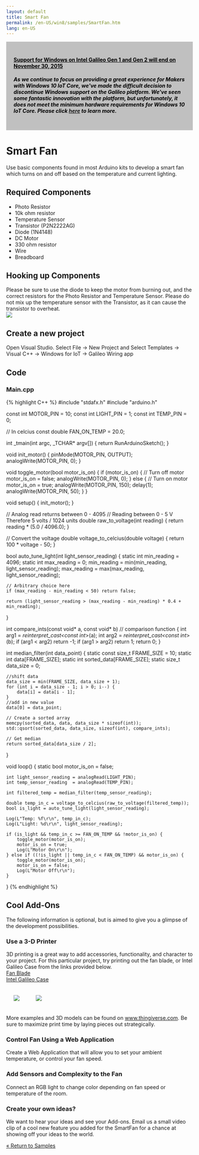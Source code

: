 ```yaml
---
layout: default
title: Smart Fan
permalink: /en-US/win8/samples/SmartFan.htm
lang: en-US
---
```


<div style="background-color:Silver; color:black; padding:20px;">
	<h4><u>Support for Windows on Intel Galileo Gen 1 and Gen 2 will end on November 30, 2015</u></h4>
	<p><h5>As we continue to focus on providing a great experience for Makers with Windows 10 IoT Core, we've made the difficult decision to discontinue Windows support on the Galileo platform. We've seen some fantastic innovation with the platform, but unfortunately, it does not meet the minimum hardware requirements for Windows 10 IoT Core. Please click <a href="http://go.microsoft.com/fwlink/?LinkId=690091" target="_blank">here</a> to learn more.</h5></p>
</div>

# Smart Fan
Use basic components found in most Arduino kits to develop a smart fan which turns on and off based on the temperature and current lighting.

## Required Components
* Photo Resistor
* 10k ohm resistor
* Temperature Sensor
* Transistor (P2N2222AG)
* Diode (1N4148)
* DC Motor
* 330 ohm resistor
* Wire
* Breadboard

## Hooking up Components
Please be sure to use the diode to keep the motor from burning out, and the correct resistors for the Photo Resistor and Temperature Sensor. Please do not mix up the temperature sensor with the Transistor, as it can cause the transistor to overheat. <br />
<img src="{{site.baseurl}}/images/SmartFanDiagram.png" />

## Create a new project
Open Visual Studio. Select File -> New Project and Select Templates -> Visual C++ -> Windows for IoT -> Galileo Wiring app

## Code

### Main.cpp
{% highlight C++ %}
#include "stdafx.h"
#include "arduino.h"

const int MOTOR_PIN    = 10;
const int LIGHT_PIN    = 1;
const int TEMP_PIN     = 0;

// In celcius
const double FAN_ON_TEMP = 20.0;

int _tmain(int argc, _TCHAR* argv[])
{
    return RunArduinoSketch();
}

void init_motor() {
    pinMode(MOTOR_PIN, OUTPUT);
    analogWrite(MOTOR_PIN, 0);
}

void toggle_motor(bool motor_is_on) {
    if (motor_is_on) {
        // Turn off motor
        motor_is_on = false;
        analogWrite(MOTOR_PIN, 0);
	} else {
        // Turn on motor
        motor_is_on = true;
        analogWrite(MOTOR_PIN, 150);
        delay(1);
        analogWrite(MOTOR_PIN, 50);
    }
}

void setup() {
    init_motor();
}

// Analog read returns between 0 - 4095
// Reading between 0 - 5 V Therefore 5 volts / 1024 units
double raw_to_voltage(int reading) {
    return reading * (5.0 / 4096.0);
}

// Convert the voltage
double voltage_to_celcius(double voltage) {
    return 100 * voltage - 50;
}

bool auto_tune_light(int light_sensor_reading) {
    static int min_reading = 4096;
    static int max_reading = 0;
    min_reading = min(min_reading, light_sensor_reading);
    max_reading = max(max_reading, light_sensor_reading);

    // Arbitrary choice here
    if (max_reading - min_reading < 50) return false;

    return (light_sensor_reading > (max_reading - min_reading) * 0.4 + min_reading);
}

int compare_ints(const void* a, const void* b)   // comparison function
{
    int arg1 = *reinterpret_cast<const int*>(a);
    int arg2 = *reinterpret_cast<const int*>(b);
    if (arg1 < arg2) return -1;
    if (arg1 > arg2) return 1;
    return 0;
}

int median_filter(int data_point) {
    static const size_t FRAME_SIZE = 10;
    static int data[FRAME_SIZE];
    static int sorted_data[FRAME_SIZE];
    static size_t data_size = 0;

    //shift data
    data_size = min(FRAME_SIZE, data_size + 1);
    for (int i = data_size - 1; i > 0; i--) {
        data[i] = data[i - 1];
    }
    //add in new value
    data[0] = data_point;

    // Create a sorted array
    memcpy(sorted_data, data, data_size * sizeof(int));
    std::qsort(sorted_data, data_size, sizeof(int), compare_ints);

    // Get median
    return sorted_data[data_size / 2];
}

void loop() {
    static bool motor_is_on = false;

    int light_sensor_reading = analogRead(LIGHT_PIN);
    int temp_sensor_reading  = analogRead(TEMP_PIN);

    int filtered_temp = median_filter(temp_sensor_reading);

    double temp_in_c = voltage_to_celcius(raw_to_voltage(filtered_temp));
    bool is_light = auto_tune_light(light_sensor_reading);

    Log(L"Temp: %f\r\n", temp_in_c);
    Log(L"Light: %d\r\n", light_sensor_reading);

    if (is_light && temp_in_c >= FAN_ON_TEMP && !motor_is_on) {
        toggle_motor(motor_is_on);
        motor_is_on = true;
        Log(L"Motor On\r\n");
    } else if ((!is_light || temp_in_c < FAN_ON_TEMP) && motor_is_on) {
        toggle_motor(motor_is_on);
        motor_is_on = false;
        Log(L"Motor Off\r\n");
    }
}
{% endhighlight %}

## Cool Add-Ons
The following information is optional, but is aimed to give you a glimpse of the development possibilities.

### Use a 3-D Printer
3D printing is a great way to add accessories, functionality, and character to your project. For this particular project, try printing out the fan blade, or Intel Galileo Case from the links provided below.<br />
<a href="http://www.thingiverse.com/thing:322873">Fan Blade</a><br />
<a href="http://www.thingiverse.com/thing:231507">Intel Galileo Case</a>

<img style="max-width:100%;margin:20px" src="{{site.baseurl}}/images/3dfanparts.png" />
<img style="max-width:100%;margin:20px" src="{{site.baseurl}}/images/3dfanparts_pic.JPG" />

More examples and 3D models can be found on <a href="http://www.thingiverse.com">www.thingiverse.com</a>.
Be sure to maximize print time by laying pieces out strategically.

### Control Fan Using a Web Application
Create a Web Application that will allow you to set your ambient temperature, or control your fan speed.

### Add Sensors and Complexity to the Fan
Connect an RGB light to change color depending on fan speed or temperature of the room.

### Create your own ideas?
We want to hear your ideas and see your Add-ons. Email us a small video clip of a cool new feature you added for the SmartFan for a chance at showing off your ideas to the world.


<a class="btn btn-default" href="SampleApps.htm" role="button">&laquo; Return to Samples</a>
